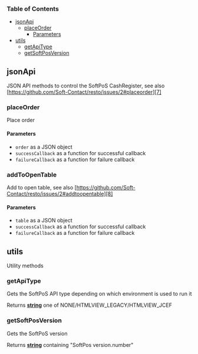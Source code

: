 <!-- Generated by documentation.js. Update this documentation by updating the source code. -->

### Table of Contents

-   [jsonApi][1]
    -   [placeOrder][2]
        -   [Parameters][3]
-   [utils][4]
    -   [getApiType][5]
    -   [getSoftPosVersion][6]

## jsonApi

JSON API methods to control the SoftPoS CashRegister, see also [https://github.com/Soft-Contact/resto/issues/2#placeorder][7]

### placeOrder

Place order

#### Parameters

-   `order`  as a JSON object
-   `successCallback`  as a function for successful callback
-   `failureCallback`  as a function for failure callback

### addToOpenTable

Add to open table, see also [https://github.com/Soft-Contact/resto/issues/2#addtoopentable][8]

#### Parameters

-   `table`  as a JSON object
-   `successCallback`  as a function for successful callback
-   `failureCallback`  as a function for failure callback


## utils

Utility methods

### getApiType

Gets the SoftPoS API type depending on which environment is used to run it

Returns **[string][8]** one of NONE/HTMLVIEW_LEGACY/HTMLVIEW_JCEF

### getSoftPosVersion

Gets the SoftPoS version

Returns **[string][8]** containing "SoftPos version.number"

[1]: #jsonapi

[2]: #placeorder

[3]: #parameters

[4]: #utils

[5]: #getapitype

[6]: #getsoftposversion

[7]: https://github.com/Soft-Contact/resto/issues/2#placeorder

[8]: https://developer.mozilla.org/docs/Web/JavaScript/Reference/Global_Objects/String
